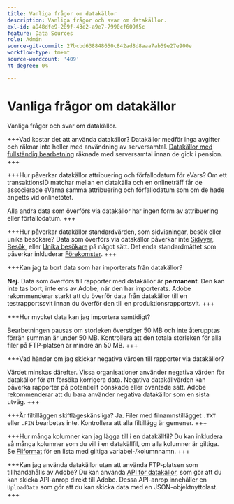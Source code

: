 ```yaml
---
title: Vanliga frågor om datakällor
description: Vanliga frågor och svar om datakällor.
exl-id: a948dfe9-289f-43e2-a9e7-7990cf609f5c
feature: Data Sources
role: Admin
source-git-commit: 27bcbd638848650c842ad8d8aaa7ab59e27e900e
workflow-type: tm+mt
source-wordcount: '409'
ht-degree: 0%

---
```


# Vanliga frågor om datakällor

Vanliga frågor och svar om datakällor.

+++Vad kostar det att använda datakällor?
Datakällor medför inga avgifter och räknar inte heller med användning av serversamtal. [Datakällor med fullständig bearbetning](full-processing-eol.md) räknade med serversamtal innan de gick i pension.
+++

+++Hur påverkar datakällor attribuering och förfallodatum för eVars?
Om ett transaktionsID matchar mellan en datakälla och en onlineträff får de associerade eVarna samma attribuering och förfallodatum som om de hade angetts vid onlinetötet.

Alla andra data som överförs via datakällor har ingen form av attribuering eller förfallodatum.
+++

+++Hur påverkar datakällor standardvärden, som sidvisningar, besök eller unika besökare?
Data som överförs via datakällor påverkar inte [Sidvyer](/help/components/metrics/page-views.md), [Besök](/help/components/metrics/visits.md), eller [Unika besökare](/help/components/metrics/unique-visitors.md) på något sätt. Det enda standardmåttet som påverkar inkluderar [Förekomster](/help/components/metrics/occurrences.md).
+++

+++Kan jag ta bort data som har importerats från datakällor?

**Nej.** Data som överförs till rapporter med datakällor är **permanent**. Den kan inte tas bort, inte ens av Adobe, när den har importerats. Adobe rekommenderar starkt att du överför data från datakällor till en testrapportssvit innan du överför den till en produktionsrapportsvit.
+++

+++Hur mycket data kan jag importera samtidigt?

Bearbetningen pausas om storleken överstiger 50 MB och inte återupptas förrän summan är under 50 MB. Kontrollera att den totala storleken för alla filer på FTP-platsen är mindre än 50 MB.
+++

+++Vad händer om jag skickar negativa värden till rapporter via datakällor?

Värdet minskas därefter. Vissa organisationer använder negativa värden för datakällor för att försöka korrigera data. Negativa datakällvärden kan påverka rapporter på potentiellt oönskade eller oväntade sätt. Adobe rekommenderar att du bara använder negativa datakällor som en sista utväg.
+++

+++Är filtilläggen skiftlägeskänsliga?
Ja. Filer med filnamnstillägget `.TXT` eller `.FIN` bearbetas inte. Kontrollera att alla filtillägg är gemener.
+++

+++Hur många kolumner kan jag lägga till i en datakällfil?
Du kan inkludera så många kolumner som du vill i en datakällfil, om alla kolumner är giltiga. Se [Filformat](file-format.md) för en lista med giltiga variabel-/kolumnnamn.
+++

+++Kan jag använda datakällor utan att använda FTP-platsen som tillhandahålls av Adobe?
Du kan använda [API för datakällor](https://developer.adobe.com/analytics-apis/docs/1.4/guides/data-sources/), som gör att du kan skicka API-anrop direkt till Adobe. Dessa API-anrop innehåller en `UploadData` som gör att du kan skicka data med en JSON-objektnyttolast.
+++
